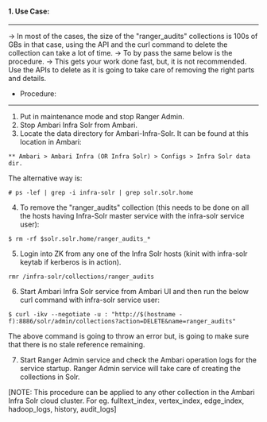 #### 1. Use Case: 
-----------

-> In most of the cases, the size of the "ranger_audits" collections is 100s of GBs in that case, using the API and the curl command to delete the collection can take a lot of time. 
-> To by pass the same below is the procedure. 
-> This gets your work done fast, but, it is not recommended. Use the APIs to delete as it is going to take care of removing the right parts and details.

* Procedure:
------------

1. Put in maintenance mode and stop Ranger Admin.
2. Stop Ambari Infra Solr from Ambari.
3. Locate the data directory for Ambari-Infra-Solr. It can be found at this location in Ambari:

```
** Ambari > Ambari Infra (OR Infra Solr) > Configs > Infra Solr data dir.
```

The alternative way is:

```
# ps -lef | grep -i infra-solr | grep solr.solr.home
```

4. To remove the "ranger_audits" collection (this needs to be done on all the hosts having Infra-Solr master service with the infra-solr service user):

```
$ rm -rf $solr.solr.home/ranger_audits_*
```

5. Login into ZK from any one of the Infra Solr hosts (kinit with infra-solr keytab if kerberos is in action).

```
rmr /infra-solr/collections/ranger_audits
```

6. Start Ambari Infra Solr service from Ambari UI and then run the below curl command with infra-solr service user:

```
$ curl -ikv --negotiate -u : "http://$(hostname -f):8886/solr/admin/collections?action=DELETE&name=ranger_audits" 
```

The above command is going to throw an error but, is going to make sure that there is no stale reference remaining.

7. Start Ranger Admin service and check the Ambari operation logs for the service startup. Ranger Admin service will take care of creating the collections in Solr.

[NOTE: This procedure can be applied to any other collection in the Ambari Infra Solr cloud cluster. For eg. fulltext_index, vertex_index, edge_index, hadoop_logs, history, audit_logs]
